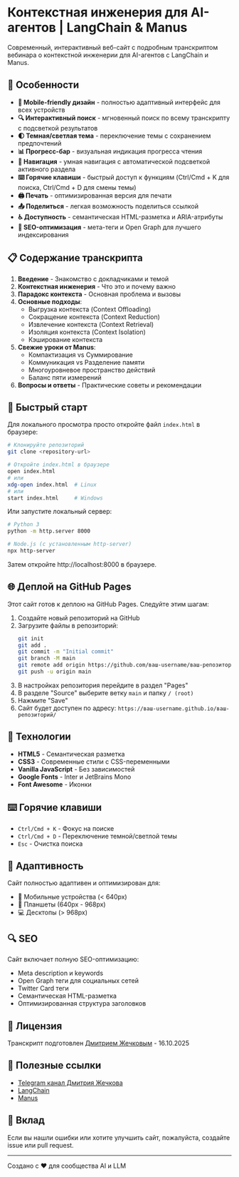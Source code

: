 # Контекстная инженерия для AI-агентов | LangChain & Manus

Современный, интерактивный веб-сайт с подробным транскриптом вебинара о контекстной инженерии для AI-агентов с LangChain и Manus.

## 🌟 Особенности

- **📱 Mobile-friendly дизайн** - полностью адаптивный интерфейс для всех устройств
- **🔍 Интерактивный поиск** - мгновенный поиск по всему транскрипту с подсветкой результатов
- **🌓 Темная/светлая тема** - переключение темы с сохранением предпочтений
- **📊 Прогресс-бар** - визуальная индикация прогресса чтения
- **🎯 Навигация** - умная навигация с автоматической подсветкой активного раздела
- **⌨️ Горячие клавиши** - быстрый доступ к функциям (Ctrl/Cmd + K для поиска, Ctrl/Cmd + D для смены темы)
- **🖨️ Печать** - оптимизированная версия для печати
- **📤 Поделиться** - легкая возможность поделиться ссылкой
- **♿ Доступность** - семантическая HTML-разметка и ARIA-атрибуты
- **🔎 SEO-оптимизация** - мета-теги и Open Graph для лучшего индексирования

## 📋 Содержание транскрипта

1. **Введение** - Знакомство с докладчиками и темой
2. **Контекстная инженерия** - Что это и почему важно
3. **Парадокс контекста** - Основная проблема и вызовы
4. **Основные подходы**:
   - Выгрузка контекста (Context Offloading)
   - Сокращение контекста (Context Reduction)
   - Извлечение контекста (Context Retrieval)
   - Изоляция контекста (Context Isolation)
   - Кэширование контекста
5. **Свежие уроки от Manus**:
   - Компактизация vs Суммирование
   - Коммуникация vs Разделение памяти
   - Многоуровневое пространство действий
   - Баланс пяти измерений
6. **Вопросы и ответы** - Практические советы и рекомендации

## 🚀 Быстрый старт

Для локального просмотра просто откройте файл `index.html` в браузере:

```bash
# Клонируйте репозиторий
git clone <repository-url>

# Откройте index.html в браузере
open index.html
# или
xdg-open index.html  # Linux
# или
start index.html     # Windows
```

Или запустите локальный сервер:

```bash
# Python 3
python -m http.server 8000

# Node.js (с установленным http-server)
npx http-server
```

Затем откройте http://localhost:8000 в браузере.

## 🌐 Деплой на GitHub Pages

Этот сайт готов к деплою на GitHub Pages. Следуйте этим шагам:

1. Создайте новый репозиторий на GitHub
2. Загрузите файлы в репозиторий:
   ```bash
   git init
   git add .
   git commit -m "Initial commit"
   git branch -M main
   git remote add origin https://github.com/ваш-username/ваш-репозиторий.git
   git push -u origin main
   ```
3. В настройках репозитория перейдите в раздел "Pages"
4. В разделе "Source" выберите ветку `main` и папку `/ (root)`
5. Нажмите "Save"
6. Сайт будет доступен по адресу: `https://ваш-username.github.io/ваш-репозиторий/`

## 🎨 Технологии

- **HTML5** - Семантическая разметка
- **CSS3** - Современные стили с CSS-переменными
- **Vanilla JavaScript** - Без зависимостей
- **Google Fonts** - Inter и JetBrains Mono
- **Font Awesome** - Иконки

## ⌨️ Горячие клавиши

- `Ctrl/Cmd + K` - Фокус на поиске
- `Ctrl/Cmd + D` - Переключение темной/светлой темы
- `Esc` - Очистка поиска

## 📱 Адаптивность

Сайт полностью адаптивен и оптимизирован для:
- 📱 Мобильные устройства (< 640px)
- 📱 Планшеты (640px - 968px)
- 💻 Десктопы (> 968px)

## 🔍 SEO

Сайт включает полную SEO-оптимизацию:
- Meta description и keywords
- Open Graph теги для социальных сетей
- Twitter Card теги
- Семантическая HTML-разметка
- Оптимизированная структура заголовков

## 📄 Лицензия

Транскрипт подготовлен [Дмитрием Жечковым](https://t.me/llm_notes) - 16.10.2025

## 🔗 Полезные ссылки

- [Telegram канал Дмитрия Жечкова](https://t.me/llm_notes)
- [LangChain](https://www.langchain.com/)
- [Manus](https://www.manus.app/)

## 🤝 Вклад

Если вы нашли ошибки или хотите улучшить сайт, пожалуйста, создайте issue или pull request.

---

Создано с ❤️ для сообщества AI и LLM
